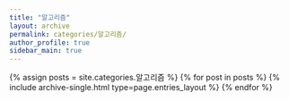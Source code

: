 ```yaml
---
title: "알고리즘"
layout: archive
permalink: categories/알고리즘/
author_profile: true
sidebar_main: true
---
```



{% assign posts = site.categories.알고리즘 %}
{% for post in posts %} {% include archive-single.html type=page.entries_layout %} {% endfor %}